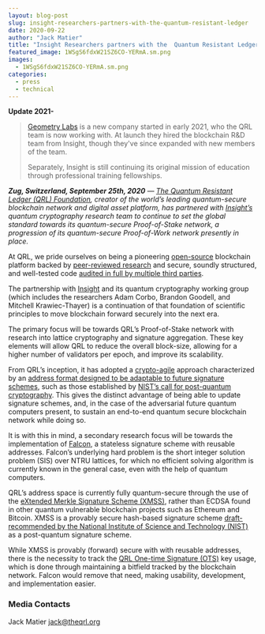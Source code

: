 ```yaml
---
layout: blog-post
slug: insight-researchers-partners-with-the-quantum-resistant-ledger
date: 2020-09-22
author: "Jack Matier"
title: "Insight Researchers partners with the  Quantum Resistant Ledger"
featured_image: 1WSgS6fdxW21SZ6CO-YERmA.sm.png
images:
  - 1WSgS6fdxW21SZ6CO-YERmA.sm.png
categories:
  - press
  - technical
---
```


**Update 2021-**

> [Geometry Labs](https://geometrylabs.io/) is a new company started in early 2021, who the QRL team is now working with. At launch they hired the blockchain R&D team from Insight, though they've since expanded with new members of the team. 
> 
> Separately, Insight is still continuing its original mission of education through professional training fellowships.

***Zug, Switzerland, September 25th, 2020** — [The Quantum Resistant Ledger (QRL) Foundation](https://qrl.foundation/), creator of the world’s leading quantum-secure blockchain network and digital asset platform, has partnered with [Insight’s](https://insightfellows.com/) quantum cryptography research team to continue to set the global standard towards its quantum-secure Proof-of-Stake network, a progression of its quantum-secure Proof-of-Work network presently in place.*

At QRL, we pride ourselves on being a pioneering [open-source](https://github.com/theQRL/QRL/blob/master/LICENSE) blockchain platform backed by [peer-reviewed research](https://theqrl.org/research/#s:citations) and secure, soundly structured, and well-tested code [audited in full by multiple third parties](https://github.com/theQRL/audits).

The partnership with [Insight](https://insightfellows.com/) and its quantum cryptography working group (which includes the researchers Adam Corbo, Brandon Goodell, and Mitchell Krawiec-Thayer) is a continuation of that foundation of scientific principles to move blockchain forward securely into the next era.

The primary focus will be towards QRL’s Proof-of-Stake network with research into lattice cryptography and signature aggregation. These key elements will allow QRL to reduce the overall block-size, allowing for a higher number of validators per epoch, and improve its scalability.

From QRL’s inception, it has adopted a [crypto-agile](https://en.wikipedia.org/wiki/Crypto-agility) approach characterized by an [address format designed to be adaptable to future signature schemes](https://docs.theqrl.org/developers/address/), such as those established by [NIST’s call for post-quantum cryptography](https://csrc.nist.gov/projects/post-quantum-cryptography). This gives the distinct advantage of being able to update signature schemes, and, in the case of the adversarial future quantum computers present, to sustain an end-to-end quantum secure blockchain network while doing so.

It is with this in mind, a secondary research focus will be towards the implementation of [Falcon](https://falcon-sign.info/), a stateless signature scheme with reusable addresses. Falcon’s underlying hard problem is the short integer solution problem (SIS) over NTRU lattices, for which no efficient solving algorithm is currently known in the general case, even with the help of quantum computers.

QRL’s address space is currently fully quantum-secure through the use of the [eXtended Merkle Signature Scheme (XMSS)](https://tools.ietf.org/html/rfc8391), rather than ECDSA found in other quantum vulnerable blockchain projects such as Ethereum and Bitcoin. XMSS is a provably secure hash-based signature scheme [draft-recommended by the National Institute of Science and Technology (NIST)](https://csrc.nist.gov/publications/detail/sp/800-208/draft) as a post-quantum signature scheme.

While XMSS is provably (forward) secure with with reusable addresses, there is the necessity to track the [QRL One-time Signature (OTS)](https://docs.theqrl.org/developers/ots/) key usage, which is done through maintaining a bitfield tracked by the blockchain network. Falcon would remove that need, making usability, development, and implementation easier.

### Media Contacts

Jack Matier
[jack@theqrl.org](mailto:jack@theqrl.org)